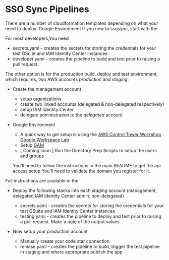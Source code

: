 # SSO Sync Pipelines

There are a number of cloudformation templates depending on what your need to deploy. 
Google Environment 
If you new to ssosync, start with the 

For most developers,You need
* secrets.yaml - creates the secrets for storing the credentials for your test GSuite and IAM Identity Center instances
* developer.yaml - creates the pipeline to build and test prior to raising a pull request.

The other option is for the production build, deploy and test environment, which requires, two AWS accounts *production* and *staging*:
* Create the management account
  * setup organizations
  * create two linked accounts (delegated & non-delegated respectively)
  * setup IAM Identity Center
  * delegate administration to the *delegated* account

* Google Environment
  * A quick way to get setup is using the [AWS Control Tower Workshop](https://catalog.workshops.aws/control-tower) : [Google Workspace Lab](https://catalog.workshops.aws/control-tower/en-US/authentication-authorization/google-workspace)
  * Setup [GAM](https://github.com/GAM-team/GAM/wiki/#introduction) 
  * [ Coming soon ] Run the Directory Prep Scripts to setup the users and groups

  You'll need to follow the instructions in the main README to get the api access setup
You'll need to validate the domain you register for it.

Full instructions are available in the 

* Deploy the following stacks into each *staging* account (management, delegated IAM Identity Center admin, non-delegated)
  * secrets.yaml - creates the secrets for storing the credentials for your test GSuite and IAM Identity Center instances
  * testing.yaml - creates the pipeline to deploy and test prior to raising a pull request.
Make a note of the output values

* Now setup your *production* account
  * Manually create your code star connection
  * release.yaml - creates the pipeline to build, trigger the test pipeline in staging and where appropriate publish the app


